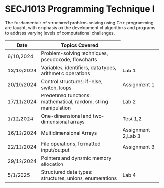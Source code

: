 # SECJ1013 Programming Technique I
 
The fundamentals of structured problem-solving using C++ programming are taught, with emphasis on the development of algorithms and programs to address varying levels of computational challenges.

<table>
  <thead>
    <tr>
      <th>Date</th>
      <th>Topics Covered</th>
    </tr>
  </thead>
  <tbody>
    <tr>
      <td>6/10/2024</td>
      <td>Problem-solving techniques, pseudocode, flowcharts</td>
    </tr>
    <tr>
      <td>13/10/2024</td>
      <td>Variables, identifiers, data types, arithmetic operations</td>
      <td>Lab 1</td>
    </tr>
    <tr>
      <td>20/10/2024</td>
      <td>Control structures: if-else, switch, loops</td>
      <td>Assignment 1</td>
    </tr>
    <tr>
      <td>17/11/2024</td>
      <td>Predefined functions: mathematical, random, string manipulation</td>
      <td>Lab 2</td>
    </tr>
    <tr>
      <td>1/12/2024</td>
      <td>One-dimensional and two-dimensional arrays</td>
      <td>Test 1,2</td>
    </tr>
     <tr>
      <td>16/12/2024</td>
      <td>Multidimensional Arrays</td>
      <td>Assignment 2,Lab 3</td>
    </tr>
    <tr>
    <tr>
      <td>22/12/2024</td>
      <td>File operations, formatted input/output</td>
      <td>Assignment 3</td>
    </tr>
    <tr>
      <td>29/12/2024</td>
      <td>Pointers and dynamic memory allocation</td>
    </tr>
    <tr>
      <td>5/1/2025</td>
      <td>Structured data types: structures, unions, enumerations</td>
      <td>Lab 4</td>
    </tr>
  </tbody>
</table>
